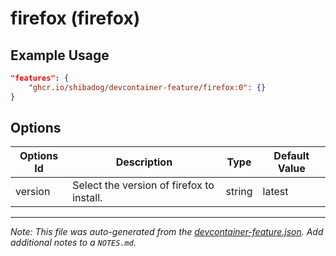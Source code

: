
# firefox (firefox)



## Example Usage

```json
"features": {
    "ghcr.io/shibadog/devcontainer-feature/firefox:0": {}
}
```

## Options

| Options Id | Description | Type | Default Value |
|-----|-----|-----|-----|
| version | Select the version of firefox to install. | string | latest |



---

_Note: This file was auto-generated from the [devcontainer-feature.json](https://github.com/shibadog/devcontainer-feature/blob/main/src/graphviz/devcontainer-feature.json).  Add additional notes to a `NOTES.md`._
